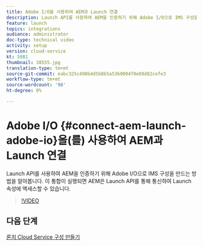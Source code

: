 ```yaml
---
title: Adobe I/O을 사용하여 AEM과 Launch 연결
description: Launch API를 사용하여 AEM을 인증하기 위해 Adobe I/O으로 IMS 구성을 만드는 방법을 알아봅니다. 이 통합이 실행되면 AEM은 Launch API를 통해 통신하여 Launch 속성에 액세스할 수 있습니다.
feature: launch
topics: integrations
audience: administrator
doc-type: technical video
activity: setup
version: cloud-service
kt: 5981
thumbnail: 38555.jpg
translation-type: tm+mt
source-git-commit: eabc325c498b4d5b8b5a53b9004f0e89d82cefe3
workflow-type: tm+mt
source-wordcount: '98'
ht-degree: 0%

---
```



# Adobe I/O {#connect-aem-launch-adobe-io}을(를) 사용하여 AEM과 Launch 연결

Launch API를 사용하여 AEM을 인증하기 위해 Adobe I/O으로 IMS 구성을 만드는 방법을 알아봅니다. 이 통합이 실행되면 AEM은 Launch API를 통해 통신하여 Launch 속성에 액세스할 수 있습니다.

>[!VIDEO](https://video.tv.adobe.com/v/38555?quality=12&learn=on)

## 다음 단계

[론치 Cloud Service 구성 만들기](create-launch-cloud-service.md)
